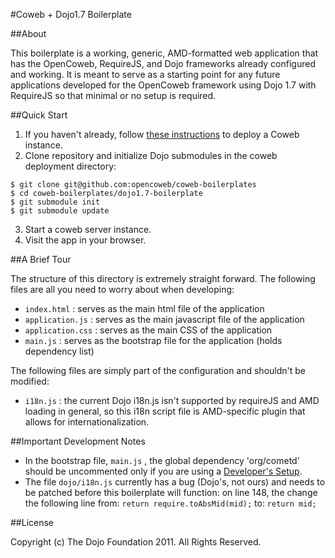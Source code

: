 #Coweb + Dojo1.7 Boilerplate

##About

This boilerplate is a working, generic, AMD-formatted web application that has the OpenCoweb, RequireJS, and Dojo frameworks already configured and working. It is meant to serve as a starting point for any future applications developed for the OpenCoweb framework using Dojo 1.7 with RequireJS so that minimal or no setup is required.

##Quick Start

1. If you haven't already, follow [these instructions](http://opencoweb.org/ocwdocs/tutorial/install.html) to deploy a Coweb instance.
2. Clone repository and initialize Dojo submodules in the coweb deployment directory:

```console
$ git clone git@github.com:opencoweb/coweb-boilerplates
$ cd coweb-boilerplates/dojo1.7-boilerplate
$ git submodule init
$ git submodule update
```
3. Start a coweb server instance.
4. Visit the app in your browser.

##A Brief Tour

The structure of this directory is extremely straight forward. The following files are all you need to worry about when developing:

* ```index.html``` : serves as the main html file of the application
* ```application.js``` : serves as the main javascript file of the application
* ```application.css``` : serves as the main CSS of the application
* ```main.js``` : serves as the bootstrap file for the application (holds dependency list)

The following files are simply part of the configuration and shouldn't be modified:

* ```i18n.js``` : the current Dojo i18n.js isn't supported by requireJS and AMD loading in general, so this i18n script file is AMD-specific plugin that allows for internationalization.

##Important Development Notes

* In the bootstrap file, ```main.js``` , the global dependency 'org/cometd' should be uncommented only if you are using a [Developer's Setup](https://github.com/opencoweb/coweb/wiki/Developer-Setup).
* The file ```dojo/i18n.js``` currently has a bug (Dojo's, not ours) and needs to be patched before this boilerplate will function: on line 148, the change the following line from:
```return require.toAbsMid(mid);```
to:
```return mid;```

##License

Copyright (c) The Dojo Foundation 2011. All Rights Reserved.
